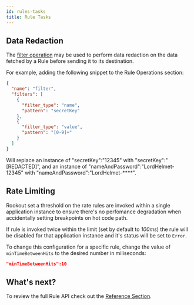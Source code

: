 ```yaml
---
id: rules-tasks
title: Rule Tasks
---
```


## Data Redaction

The [filter operation](rules-operations.md) may be used to perform data redaction on the data fetched by a Rule before sending it to its destination.  

For example, adding the following snippet to the Rule Operations section:
```json
{
  "name": "filter",
  "filters": [
    {
      "filter_type": "name",
      "pattern": "secretKey"
    },
    {
      "filter_type": "value",
      "pattern": "[0-9]+"
    }
  ]
}
```

Will replace an instance of "secretKey":"12345" with "secretKey":"[REDACTED]", and an instance of "nameAndPassword":"LordHelmet-12345" with "nameAndPassword":"LordHelmet-****".

## Rate Limiting

Rookout set a threshold on the rate rules are invoked within a single application instance to ensure there's no perfomance degradation when accidentally setting breakpoints on hot code path.

If rule is invoked twice within the limit (set by default to *100ms*) the rule will be disabled for that application instance and it's status will be set to `Error`.

To change this configuration for a specific rule, change the value of `minTimeBetweenHits` to the desired number in miliseconds:
```json
"minTimeBetweenHits":10
```

## What's next?

To review the full Rule API check out the [Reference Section](rules-index.md).
